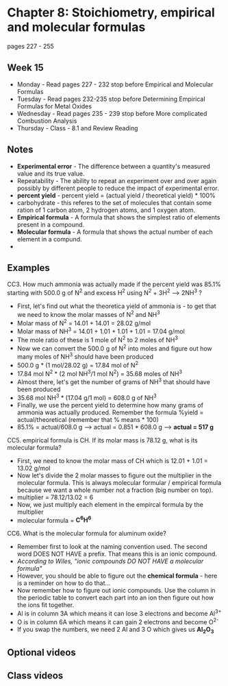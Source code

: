# Chapter 8: Stoichiometry, empirical and molecular formulas

pages 227 - 255

## Week 15

- Monday - Read pages 227 - 232 stop before Empirical and Molecular Formulas
- Tuesday - Read pages 232-235 stop before Determining Empirical Formulas for Metal Oxides
- Wednesday - Read pages 235 - 239 stop before More complicated Combustion Analysis
- Thursday - Class - 8.1 and Review Reading

## Notes

- **Experimental error** - The difference between a quantity's measured value and its true value.
- Repeatability - The ability to repeat an experiment over and over again possibly by different people to reduce the impact of experimental error.
- **percent yield** - percent yield = (actual yield / theoretical yield) * 100%
- carbohydrate - this referes to the set of molecules that contain some ration of 1 carbon atom, 2 hydrogen atoms, and 1 oxygen atom.
- **Empirical formula** - A formula that shows the simplest ratio of elements present in a compound.
- **Molecular formula** - A formula that shows the actual number of each element in a compund.
- 

## Examples

CC3. How much ammonia was actually made if the percent yield was 85.1% starting with 500.0 g of N<sup>2</sup> and excess H<sup>2</sup> using N<sup>2</sup> + 3H<sup>2</sup> --> 2NH<sup>3</sup> ?
- First, let's find out what the theoretica yield of ammonia is - to get that we need to know the molar masses of N<sup>2</sup> and NH<sup>3</sup>
- Molar mass of N<sup>2</sup> = 14.01 + 14.01 = 28.02 g/mol
- Molar mass of NH<sup>3</sup> = 14.01 + 1.01 + 1.01 + 1.01 = 17.04 g/mol
- The mole ratio of these is 1 mole of N<sup>2</sup> to 2 moles of NH<sup>3</sup>
- Now we can convert the 500.0 g of N<sup>2</sup> into moles and figure out how many moles of NH<sup>3</sup> should have been produced
- 500.0 g * (1 mol/28.02 g) = 17.84 mol of N<sup>2</sup>
- 17.84 mol N<sup>2</sup> * (2 mol NH<sup>3</sup>/1 mol N<sup>2</sup>) = 35.68 moles of NH<sup>3</sup>
- Almost there, let's get the number of grams of NH<sup>3</sup> that should have been produced
- 35.68 mol NH<sup>3</sup> * (17.04 g/1 mol) = 608.0 g of NH<sup>3</sup>
- Finally, we use the percent yield to determine how many grams of ammonia was actually produced. Remember the formula %yield = actual/theoretical (remember that % means * 100)
- 85.1% = actual/608.0 g --> actual = 0.851 * 608.0 g --> **actual = 517 g**

CC5. empirical formula is CH. If its molar mass is 78.12 g, what is its molecular formula?
- First, we need to know the molar mass of CH which is 12.01 + 1.01 = 13.02 g/mol
- Now let's divide the 2 molar masses to figure out the multiplier in the molecular formula. This is always molecular formular / empirical formula because we want a whole number not a fraction (big number on top).
- multiplier = 78.12/13.02 = 6
- Now, we just multiply each element in the empircal formula by the multiplier
- molecular formula = **C<sup>6</sup>H<sup>6</sup>**

CC6. What is the molecular formula for aluminum oxide?
- Remember first to look at the naming convention used. The second word DOES NOT HAVE a prefix. That means this is an ionic compound.
- _According to Wiles, "ionic compounds DO NOT HAVE a molecular formula"_
- However, you should be able to figure out the **chemical formula** - here is a reminder on how to do that...
- Now remember how to figure out ionic compounds. Use the column in the periodic table to convert each part into an ion then figure out how the ions fit together.
- Al is in column 3A which means it can lose 3 electrons and become Al<sup>3+</sup>
- O is in column 6A which means it can gain 2 electrons and become O<sup>2-</sup>
- If you swap the numbers, we need 2 Al and 3 O which gives us **Al<sub>2</sub>O<sub>3</sub>**

## Optional videos

## Class videos
